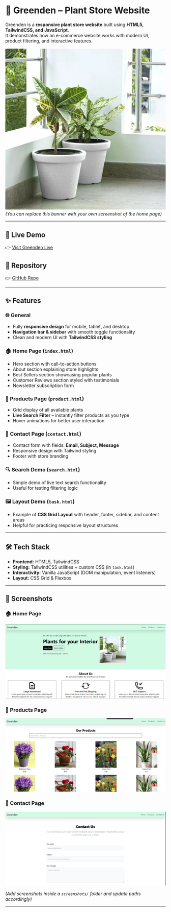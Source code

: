 # 🌱 Greenden – Plant Store Website

Greenden is a **responsive plant store website** built using **HTML5, TailwindCSS, and JavaScript**.  
It demonstrates how an e-commerce website works with modern UI, product filtering, and interactive features.  

![Greenden Banner](./images/header-image.webp)  
*(You can replace this banner with your own screenshot of the home page)*  

---

## 🔗 Live Demo  
👉 [Visit Greenden Live](<your-live-link>)  

## 📂 Repository  
👉 [GitHub Repo](https://github.com/<your-username>/<repo-name>)  

---

## ✨ Features

### 🌐 General
- Fully **responsive design** for mobile, tablet, and desktop
- **Navigation bar & sidebar** with smooth toggle functionality
- Clean and modern UI with **TailwindCSS styling**

### 🏠 Home Page (`index.html`)
- Hero section with call-to-action buttons  
- About section explaining store highlights  
- Best Sellers section showcasing popular plants  
- Customer Reviews section styled with testimonials  
- Newsletter subscription form  

### 🛒 Products Page (`product.html`)
- Grid display of all available plants  
- **Live Search Filter** – instantly filter products as you type  
- Hover animations for better user interaction  

### 📩 Contact Page (`contact.html`)
- Contact form with fields: **Email, Subject, Message**  
- Responsive design with Tailwind styling  
- Footer with store branding  

### 🔍 Search Demo (`search.html`)
- Simple demo of live text search functionality  
- Useful for testing filtering logic  

### 🖼️ Layout Demo (`task.html`)
- Example of **CSS Grid Layout** with header, footer, sidebar, and content areas  
- Helpful for practicing responsive layout structures  

---

## 🛠️ Tech Stack

- **Frontend:** HTML5, TailwindCSS  
- **Styling:** TailwindCSS utilities + custom CSS (in `task.html`)  
- **Interactivity:** Vanilla JavaScript (DOM manipulation, event listeners)  
- **Layout:** CSS Grid & Flexbox  

---

## 📸 Screenshots

### 🏠 Home Page
![Home Page](./screenshots/home.png)

### 🛒 Products Page
![Products Page](./screenshots/products.png)

### 📩 Contact Page
![Contact Page](./screenshots/contact.png)

*(Add screenshots inside a `screenshots/` folder and update paths accordingly)*  

---
